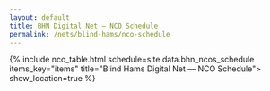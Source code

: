 ```yaml
---
layout: default
title: BHN Digital Net — NCO Schedule
permalink: /nets/blind-hams/nco-schedule
---
```


{% include nco_table.html schedule=site.data.bhn_ncos_schedule items_key="items" title="Blind Hams Digital Net — NCO Schedule"> show_location=true %}
